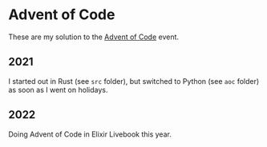 # Advent of Code

These are my solution to the [Advent of Code](https://adventofcode.com/) event.

## 2021
I started out in Rust (see `src` folder), but switched to Python (see `aoc` folder) as soon as I went on holidays.

## 2022
Doing Advent of Code in Elixir Livebook this year.